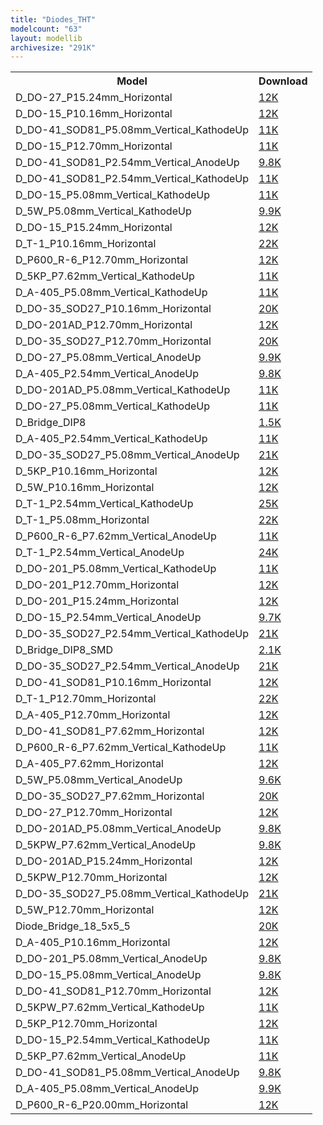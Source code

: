 ```yaml
---
title: "Diodes_THT"
modelcount: "63"
layout: modellib
archivesize: "291K"
---
```


<table><tr>
<th>Model</th>
<th>Download</th>
</tr>
<tr><td>D_DO-27_P15.24mm_Horizontal</td><td><a href="/download/packages3d/Diodes_THT.3dshapes/D_DO-27_P15.24mm_Horizontal.7z">12K</a></td></tr>

<tr><td>D_DO-15_P10.16mm_Horizontal</td><td><a href="/download/packages3d/Diodes_THT.3dshapes/D_DO-15_P10.16mm_Horizontal.7z">12K</a></td></tr>

<tr><td>D_DO-41_SOD81_P5.08mm_Vertical_KathodeUp</td><td><a href="/download/packages3d/Diodes_THT.3dshapes/D_DO-41_SOD81_P5.08mm_Vertical_KathodeUp.7z">11K</a></td></tr>

<tr><td>D_DO-15_P12.70mm_Horizontal</td><td><a href="/download/packages3d/Diodes_THT.3dshapes/D_DO-15_P12.70mm_Horizontal.7z">11K</a></td></tr>

<tr><td>D_DO-41_SOD81_P2.54mm_Vertical_AnodeUp</td><td><a href="/download/packages3d/Diodes_THT.3dshapes/D_DO-41_SOD81_P2.54mm_Vertical_AnodeUp.7z">9.8K</a></td></tr>

<tr><td>D_DO-41_SOD81_P2.54mm_Vertical_KathodeUp</td><td><a href="/download/packages3d/Diodes_THT.3dshapes/D_DO-41_SOD81_P2.54mm_Vertical_KathodeUp.7z">11K</a></td></tr>

<tr><td>D_DO-15_P5.08mm_Vertical_KathodeUp</td><td><a href="/download/packages3d/Diodes_THT.3dshapes/D_DO-15_P5.08mm_Vertical_KathodeUp.7z">11K</a></td></tr>

<tr><td>D_5W_P5.08mm_Vertical_KathodeUp</td><td><a href="/download/packages3d/Diodes_THT.3dshapes/D_5W_P5.08mm_Vertical_KathodeUp.7z">9.9K</a></td></tr>

<tr><td>D_DO-15_P15.24mm_Horizontal</td><td><a href="/download/packages3d/Diodes_THT.3dshapes/D_DO-15_P15.24mm_Horizontal.7z">12K</a></td></tr>

<tr><td>D_T-1_P10.16mm_Horizontal</td><td><a href="/download/packages3d/Diodes_THT.3dshapes/D_T-1_P10.16mm_Horizontal.7z">22K</a></td></tr>

<tr><td>D_P600_R-6_P12.70mm_Horizontal</td><td><a href="/download/packages3d/Diodes_THT.3dshapes/D_P600_R-6_P12.70mm_Horizontal.7z">12K</a></td></tr>

<tr><td>D_5KP_P7.62mm_Vertical_KathodeUp</td><td><a href="/download/packages3d/Diodes_THT.3dshapes/D_5KP_P7.62mm_Vertical_KathodeUp.7z">11K</a></td></tr>

<tr><td>D_A-405_P5.08mm_Vertical_KathodeUp</td><td><a href="/download/packages3d/Diodes_THT.3dshapes/D_A-405_P5.08mm_Vertical_KathodeUp.7z">11K</a></td></tr>

<tr><td>D_DO-35_SOD27_P10.16mm_Horizontal</td><td><a href="/download/packages3d/Diodes_THT.3dshapes/D_DO-35_SOD27_P10.16mm_Horizontal.7z">20K</a></td></tr>

<tr><td>D_DO-201AD_P12.70mm_Horizontal</td><td><a href="/download/packages3d/Diodes_THT.3dshapes/D_DO-201AD_P12.70mm_Horizontal.7z">12K</a></td></tr>

<tr><td>D_DO-35_SOD27_P12.70mm_Horizontal</td><td><a href="/download/packages3d/Diodes_THT.3dshapes/D_DO-35_SOD27_P12.70mm_Horizontal.7z">20K</a></td></tr>

<tr><td>D_DO-27_P5.08mm_Vertical_AnodeUp</td><td><a href="/download/packages3d/Diodes_THT.3dshapes/D_DO-27_P5.08mm_Vertical_AnodeUp.7z">9.9K</a></td></tr>

<tr><td>D_A-405_P2.54mm_Vertical_AnodeUp</td><td><a href="/download/packages3d/Diodes_THT.3dshapes/D_A-405_P2.54mm_Vertical_AnodeUp.7z">9.8K</a></td></tr>

<tr><td>D_DO-201AD_P5.08mm_Vertical_KathodeUp</td><td><a href="/download/packages3d/Diodes_THT.3dshapes/D_DO-201AD_P5.08mm_Vertical_KathodeUp.7z">11K</a></td></tr>

<tr><td>D_DO-27_P5.08mm_Vertical_KathodeUp</td><td><a href="/download/packages3d/Diodes_THT.3dshapes/D_DO-27_P5.08mm_Vertical_KathodeUp.7z">11K</a></td></tr>

<tr><td>D_Bridge_DIP8</td><td><a href="/download/packages3d/Diodes_THT.3dshapes/D_Bridge_DIP8.7z">1.5K</a></td></tr>

<tr><td>D_A-405_P2.54mm_Vertical_KathodeUp</td><td><a href="/download/packages3d/Diodes_THT.3dshapes/D_A-405_P2.54mm_Vertical_KathodeUp.7z">11K</a></td></tr>

<tr><td>D_DO-35_SOD27_P5.08mm_Vertical_AnodeUp</td><td><a href="/download/packages3d/Diodes_THT.3dshapes/D_DO-35_SOD27_P5.08mm_Vertical_AnodeUp.7z">21K</a></td></tr>

<tr><td>D_5KP_P10.16mm_Horizontal</td><td><a href="/download/packages3d/Diodes_THT.3dshapes/D_5KP_P10.16mm_Horizontal.7z">12K</a></td></tr>

<tr><td>D_5W_P10.16mm_Horizontal</td><td><a href="/download/packages3d/Diodes_THT.3dshapes/D_5W_P10.16mm_Horizontal.7z">12K</a></td></tr>

<tr><td>D_T-1_P2.54mm_Vertical_KathodeUp</td><td><a href="/download/packages3d/Diodes_THT.3dshapes/D_T-1_P2.54mm_Vertical_KathodeUp.7z">25K</a></td></tr>

<tr><td>D_T-1_P5.08mm_Horizontal</td><td><a href="/download/packages3d/Diodes_THT.3dshapes/D_T-1_P5.08mm_Horizontal.7z">22K</a></td></tr>

<tr><td>D_P600_R-6_P7.62mm_Vertical_AnodeUp</td><td><a href="/download/packages3d/Diodes_THT.3dshapes/D_P600_R-6_P7.62mm_Vertical_AnodeUp.7z">11K</a></td></tr>

<tr><td>D_T-1_P2.54mm_Vertical_AnodeUp</td><td><a href="/download/packages3d/Diodes_THT.3dshapes/D_T-1_P2.54mm_Vertical_AnodeUp.7z">24K</a></td></tr>

<tr><td>D_DO-201_P5.08mm_Vertical_KathodeUp</td><td><a href="/download/packages3d/Diodes_THT.3dshapes/D_DO-201_P5.08mm_Vertical_KathodeUp.7z">11K</a></td></tr>

<tr><td>D_DO-201_P12.70mm_Horizontal</td><td><a href="/download/packages3d/Diodes_THT.3dshapes/D_DO-201_P12.70mm_Horizontal.7z">12K</a></td></tr>

<tr><td>D_DO-201_P15.24mm_Horizontal</td><td><a href="/download/packages3d/Diodes_THT.3dshapes/D_DO-201_P15.24mm_Horizontal.7z">12K</a></td></tr>

<tr><td>D_DO-15_P2.54mm_Vertical_AnodeUp</td><td><a href="/download/packages3d/Diodes_THT.3dshapes/D_DO-15_P2.54mm_Vertical_AnodeUp.7z">9.7K</a></td></tr>

<tr><td>D_DO-35_SOD27_P2.54mm_Vertical_KathodeUp</td><td><a href="/download/packages3d/Diodes_THT.3dshapes/D_DO-35_SOD27_P2.54mm_Vertical_KathodeUp.7z">21K</a></td></tr>

<tr><td>D_Bridge_DIP8_SMD</td><td><a href="/download/packages3d/Diodes_THT.3dshapes/D_Bridge_DIP8_SMD.7z">2.1K</a></td></tr>

<tr><td>D_DO-35_SOD27_P2.54mm_Vertical_AnodeUp</td><td><a href="/download/packages3d/Diodes_THT.3dshapes/D_DO-35_SOD27_P2.54mm_Vertical_AnodeUp.7z">21K</a></td></tr>

<tr><td>D_DO-41_SOD81_P10.16mm_Horizontal</td><td><a href="/download/packages3d/Diodes_THT.3dshapes/D_DO-41_SOD81_P10.16mm_Horizontal.7z">12K</a></td></tr>

<tr><td>D_T-1_P12.70mm_Horizontal</td><td><a href="/download/packages3d/Diodes_THT.3dshapes/D_T-1_P12.70mm_Horizontal.7z">22K</a></td></tr>

<tr><td>D_A-405_P12.70mm_Horizontal</td><td><a href="/download/packages3d/Diodes_THT.3dshapes/D_A-405_P12.70mm_Horizontal.7z">12K</a></td></tr>

<tr><td>D_DO-41_SOD81_P7.62mm_Horizontal</td><td><a href="/download/packages3d/Diodes_THT.3dshapes/D_DO-41_SOD81_P7.62mm_Horizontal.7z">12K</a></td></tr>

<tr><td>D_P600_R-6_P7.62mm_Vertical_KathodeUp</td><td><a href="/download/packages3d/Diodes_THT.3dshapes/D_P600_R-6_P7.62mm_Vertical_KathodeUp.7z">11K</a></td></tr>

<tr><td>D_A-405_P7.62mm_Horizontal</td><td><a href="/download/packages3d/Diodes_THT.3dshapes/D_A-405_P7.62mm_Horizontal.7z">12K</a></td></tr>

<tr><td>D_5W_P5.08mm_Vertical_AnodeUp</td><td><a href="/download/packages3d/Diodes_THT.3dshapes/D_5W_P5.08mm_Vertical_AnodeUp.7z">9.6K</a></td></tr>

<tr><td>D_DO-35_SOD27_P7.62mm_Horizontal</td><td><a href="/download/packages3d/Diodes_THT.3dshapes/D_DO-35_SOD27_P7.62mm_Horizontal.7z">20K</a></td></tr>

<tr><td>D_DO-27_P12.70mm_Horizontal</td><td><a href="/download/packages3d/Diodes_THT.3dshapes/D_DO-27_P12.70mm_Horizontal.7z">12K</a></td></tr>

<tr><td>D_DO-201AD_P5.08mm_Vertical_AnodeUp</td><td><a href="/download/packages3d/Diodes_THT.3dshapes/D_DO-201AD_P5.08mm_Vertical_AnodeUp.7z">9.8K</a></td></tr>

<tr><td>D_5KPW_P7.62mm_Vertical_AnodeUp</td><td><a href="/download/packages3d/Diodes_THT.3dshapes/D_5KPW_P7.62mm_Vertical_AnodeUp.7z">9.8K</a></td></tr>

<tr><td>D_DO-201AD_P15.24mm_Horizontal</td><td><a href="/download/packages3d/Diodes_THT.3dshapes/D_DO-201AD_P15.24mm_Horizontal.7z">12K</a></td></tr>

<tr><td>D_5KPW_P12.70mm_Horizontal</td><td><a href="/download/packages3d/Diodes_THT.3dshapes/D_5KPW_P12.70mm_Horizontal.7z">12K</a></td></tr>

<tr><td>D_DO-35_SOD27_P5.08mm_Vertical_KathodeUp</td><td><a href="/download/packages3d/Diodes_THT.3dshapes/D_DO-35_SOD27_P5.08mm_Vertical_KathodeUp.7z">21K</a></td></tr>

<tr><td>D_5W_P12.70mm_Horizontal</td><td><a href="/download/packages3d/Diodes_THT.3dshapes/D_5W_P12.70mm_Horizontal.7z">12K</a></td></tr>

<tr><td>Diode_Bridge_18_5x5_5</td><td><a href="/download/packages3d/Diodes_THT.3dshapes/Diode_Bridge_18_5x5_5.7z">20K</a></td></tr>

<tr><td>D_A-405_P10.16mm_Horizontal</td><td><a href="/download/packages3d/Diodes_THT.3dshapes/D_A-405_P10.16mm_Horizontal.7z">12K</a></td></tr>

<tr><td>D_DO-201_P5.08mm_Vertical_AnodeUp</td><td><a href="/download/packages3d/Diodes_THT.3dshapes/D_DO-201_P5.08mm_Vertical_AnodeUp.7z">9.8K</a></td></tr>

<tr><td>D_DO-15_P5.08mm_Vertical_AnodeUp</td><td><a href="/download/packages3d/Diodes_THT.3dshapes/D_DO-15_P5.08mm_Vertical_AnodeUp.7z">9.8K</a></td></tr>

<tr><td>D_DO-41_SOD81_P12.70mm_Horizontal</td><td><a href="/download/packages3d/Diodes_THT.3dshapes/D_DO-41_SOD81_P12.70mm_Horizontal.7z">12K</a></td></tr>

<tr><td>D_5KPW_P7.62mm_Vertical_KathodeUp</td><td><a href="/download/packages3d/Diodes_THT.3dshapes/D_5KPW_P7.62mm_Vertical_KathodeUp.7z">11K</a></td></tr>

<tr><td>D_5KP_P12.70mm_Horizontal</td><td><a href="/download/packages3d/Diodes_THT.3dshapes/D_5KP_P12.70mm_Horizontal.7z">12K</a></td></tr>

<tr><td>D_DO-15_P2.54mm_Vertical_KathodeUp</td><td><a href="/download/packages3d/Diodes_THT.3dshapes/D_DO-15_P2.54mm_Vertical_KathodeUp.7z">11K</a></td></tr>

<tr><td>D_5KP_P7.62mm_Vertical_AnodeUp</td><td><a href="/download/packages3d/Diodes_THT.3dshapes/D_5KP_P7.62mm_Vertical_AnodeUp.7z">11K</a></td></tr>

<tr><td>D_DO-41_SOD81_P5.08mm_Vertical_AnodeUp</td><td><a href="/download/packages3d/Diodes_THT.3dshapes/D_DO-41_SOD81_P5.08mm_Vertical_AnodeUp.7z">9.8K</a></td></tr>

<tr><td>D_A-405_P5.08mm_Vertical_AnodeUp</td><td><a href="/download/packages3d/Diodes_THT.3dshapes/D_A-405_P5.08mm_Vertical_AnodeUp.7z">9.9K</a></td></tr>

<tr><td>D_P600_R-6_P20.00mm_Horizontal</td><td><a href="/download/packages3d/Diodes_THT.3dshapes/D_P600_R-6_P20.00mm_Horizontal.7z">12K</a></td></tr>


